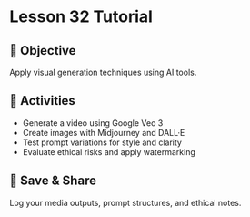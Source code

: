 # Lesson 32 Tutorial

## 🎯 Objective

Apply visual generation techniques using AI tools.

## 🧩 Activities

- Generate a video using Google Veo 3
- Create images with Midjourney and DALL·E
- Test prompt variations for style and clarity
- Evaluate ethical risks and apply watermarking

## 💾 Save & Share

Log your media outputs, prompt structures, and ethical notes.
